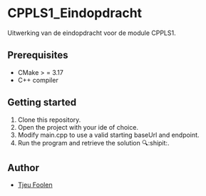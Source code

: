 # CPPLS1_Eindopdracht
Uitwerking van de eindopdracht voor de module CPPLS1.

## Prerequisites
- CMake > = 3.17
- C++ compiler

## Getting started
1. Clone this repository.
2. Open the project with your ide of choice.
3. Modify main.cpp to use a valid starting baseUrl and endpoint.
4. Run the program and retrieve the solution 🔍:shipit:.

## Author
- [Tjeu Foolen](https://github.com/tjeufoolen)
